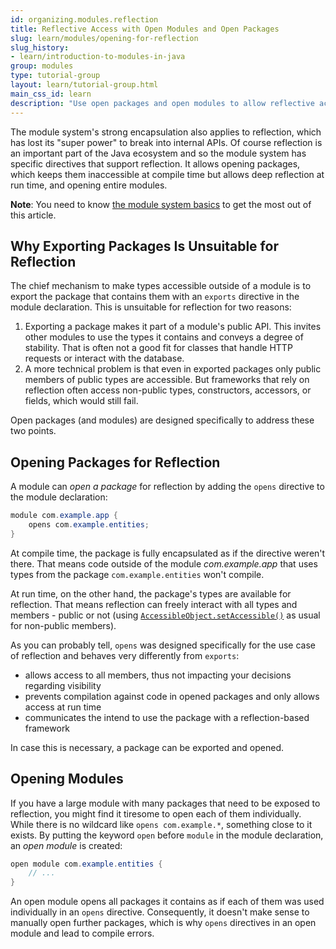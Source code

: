 ```yaml
---
id: organizing.modules.reflection
title: Reflective Access with Open Modules and Open Packages
slug: learn/modules/opening-for-reflection
slug_history:
- learn/introduction-to-modules-in-java
group: modules
type: tutorial-group
layout: learn/tutorial-group.html
main_css_id: learn
description: "Use open packages and open modules to allow reflective access to otherwise encapsulated packages."
---
```


The module system's strong encapsulation also applies to reflection, which has lost its "super power" to break into internal APIs.
Of course reflection is an important part of the Java ecosystem and so the module system has specific directives that support reflection.
It allows opening packages, which keeps them inaccessible at compile time but allows deep reflection at run time, and opening entire modules.

**Note**:
You need to know [the module system basics](id:organizing.modules.intro) to get the most out of this article.


## Why Exporting Packages Is Unsuitable for Reflection

The chief mechanism to make types accessible outside of a module is to export the package that contains them with an `exports` directive in the module declaration.
This is unsuitable for reflection for two reasons:

1. Exporting a package makes it part of a module's public API.
   This invites other modules to use the types it contains and conveys a degree of stability.
   That is often not a good fit for classes that handle HTTP requests or interact with the database.
2. A more technical problem is that even in exported packages only public members of public types are accessible.
   But frameworks that rely on reflection often access non-public types, constructors, accessors, or fields, which would still fail.

Open packages (and modules) are designed specifically to address these two points.


## Opening Packages for Reflection

A module can _open a package_ for reflection by adding the `opens` directive to the module declaration:

```java
module com.example.app {
	opens com.example.entities;
}
```

At compile time, the package is fully encapsulated as if the directive weren't there.
That means code outside of the module _com.example.app_ that uses types from the package `com.example.entities` won't compile.

At run time, on the other hand, the package's types are available for reflection.
That means reflection can freely interact with all types and members - public or not (using [`AccessibleObject.setAccessible()`](javadoc:AccessibleObject.setAccessible(boolean)) as usual for non-public members).

As you can probably tell, `opens` was designed specifically for the use case of reflection and behaves very differently from `exports`:

* allows access to all members, thus not impacting your decisions regarding visibility
* prevents compilation against code in opened packages and only allows access at run time
* communicates the intend to use the package with a reflection-based framework

In case this is necessary, a package can be exported and opened.


## Opening Modules

If you have a large module with many packages that need to be exposed to reflection, you might find it tiresome to open each of them individually.
While there is no wildcard like `opens com.example.*`, something close to it exists.
By putting the keyword `open` before `module` in the module declaration, an _open module_ is created:

```java
open module com.example.entities {
	// ...
}
```

An open module opens all packages it contains as if each of them was used individually in an `opens` directive.
Consequently, it doesn't make sense to manually open further packages, which is why `opens` directives in an open module and lead to compile errors.
